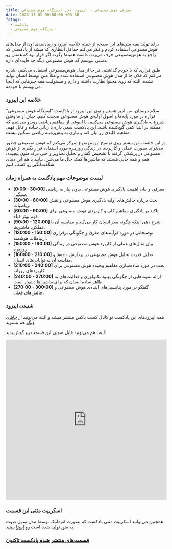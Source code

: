 ```yaml
---
title: معرفی هوش مصنوعی - اپیزود اول ایستگاه هوش مصنوعی
date: 2023-11-02 00:00:00 +03:30
fatags:
  - پادکست
  - ایستگاه_هوش_مصنوعی
---
```


برای تولید بقیه متن‌های این صفحه از جمله خلاصه اپیزود و زمان‌بندی اون از مدل‌های هوش‌مصنوعی استفاده کردم و فکر می‌کنم حداقل انتظاری که میشه از پادکستی که راجع به هوش‌مصنوعی حرف می‌زنه، داشت همینه! وگرنه اگر قرار بود که همش رو دستی بنویسم که هوش مصنوعی دیگه چه فایده‌ای داره. 

 طبق قراری که با خودم گذاشتم، هر جا از مدل هوش‌مصنوعی استفاده می‌کنم، اشاره می‌کنم که فلان جا از مدل‌ هوش مصنوعی استفاده شده و مثلاً متن توسط انسان تولید نشده. البته که روی محتوا نظارت داشته و دارم و مسئولیت همه چیزهایی که اینجا می‌نویسم با خودمه. 

### خلاصه این اپیزود

سلام دوستان، من امیر هستم و توی این اپیزود از پادکست "ایستگاه هوش مصنوعی" قراره در مورد پایه‌ها و اصول اولیه‌ی هوش مصنوعی صحبت کنیم. خیلی از ما وقتی شروع به یادگیری هوش مصنوعی می‌کنیم، با انبوهی از مفاهیم ریاضی روبرو می‌شیم که ممکنه در ابتدا کمی گیج‌کننده باشه. این پادکست سعی داره با زبانی ساده و قابل فهم، مفاهیم کلیدی رو بیان کنه و نیازی به پیش‌زمینه ریاضی سنگین نیست.

در این جلسه، من بیشتر روی توضیح این موضوع تمرکز می‌کنم که هوش مصنوعی چطور می‌تواند بصورت عملی و کاربردی در زندگی روزمره مورد استفاده قرار بگیره. از هوش مصنوعی در پزشکی گرفته تا تشخیص گفتار و تحلیل تصاویر و حتی درک متون پیچیده، همه و همه جایی هستند که ماشین‌ها کمک حال ما می‌شن. بیایید با هم این دنیای شگفت‌انگیز رو کشف کنیم.

### لیست موضوعات مهم پادکست به همراه زمان

- **[0:00 - 30:00]** معرفی و بیان اهمیت یادگیری هوش مصنوعی بدون نیاز به ریاضی سنگین.
- **[30:00 - 60:00]** بحث درباره چالش‌های اولیه یادگیری هوش مصنوعی و نقش ریاضیات.
- **[60:00 - 90:00]** تاکید بر یادگیری مفاهیم کلی و کاربردی هوش مصنوعی برای فهم بهتر فیلد.
- **[90:00 - 120:00]** شرح دهی اینکه چگونه مغز انسان کار می‌کند و مقایسه آن با عملکرد ماشین‌ها.
- **[120:00 - 150:00]** توضیحاتی در مورد فرآیندهای مغزی و چگونگی برقراری ارتباطات هوشمند.
- **[150:00 - 180:00]** بیان مثال‌های عملی از کاربرد هوش مصنوعی در زندگی روزمره.
- **[180:00 - 210:00]** تحلیل قدرت تحلیل هوش مصنوعی در پردازش داده‌ها و مقایسه آن به توانایی‌های انسان.
- **[210:00 - 240:00]** بحث در مورد ساده‌سازی مفاهیم پیچیده هوش مصنوعی برای کاربردهای روزانه.
- **[240:00 - 270:00]** ارائه نمونه‌هایی از چگونگی بهبود تکنولوژی و فعالیت‌های به ظاهر ساده انسان که برای ماشین‌ها دشوار است.
- **[270:00 - 300:00]** گفتگو در مورد پتانسیل‌های آینده‌ی هوش مصنوعی و چالش‌های فعلی.


### شنیدن  اپیزود
همه اپیزودهای این پادکست تو کانال کست باکس منتشر میشه و البته می‌تونید از [جاهای دیگه](https://aprd.ir/podcast/) هم بشنوید. 

اینجا هم می‌تونید فایل صوتی این قسمت رو گوش بدید:

<iframe src="https://castbox.fm/app/castbox/player/id5618013/id641737503?v=8.22.11&autoplay=0" frameborder="0" width="100%" height="500"></iframe>

### اسکریپت متنی این قسمت

همچنین می‌توانید اسکریپت متنی پادکست که بصورت اتوماتیک توسط مدل تبدیل صوت به متن تولید شده است رو [اینجا](https://aprd.ir/transcripts/ai-station-e01/) ببینید. 

### [قسمت‌های منتشر‌ شده پادکست تاکنون](https://aprd.ir/fatags/%D8%A7%DB%8C%D8%B3%D8%AA%DA%AF%D8%A7%D9%87_%D9%87%D9%88%D8%B4_%D9%85%D8%B5%D9%86%D9%88%D8%B9%DB%8C/)